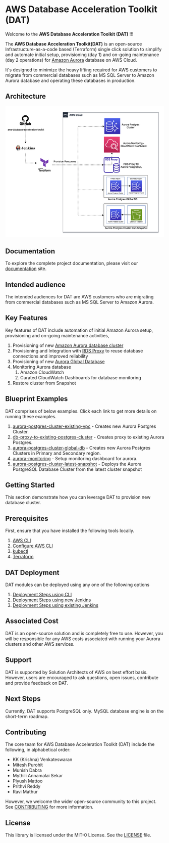 # AWS Database Acceleration Toolkit (DAT) 
Welcome to the **AWS Database Acceleration Toolkit (DAT)** !!! 

The **AWS Database Acceleration Toolkit(DAT)** is an open-source Infrastructure-as-a-code based (Terraform) single click solution to simplify and automate initial setup, provisioning (day 1) and on-going maintenance (day 2 operations) for [Amazon Aurora](https://aws.amazon.com/rds/aurora/) database on AWS Cloud. 

It's designed to minimize the heavy lifting required for AWS customers to migrate from commercial databases such as MS SQL Server to Amazon Aurora database and operating these databases in production.

## Architecture

![image](docs/images/DAT-Architecture.png)

## Documentation

To explore the complete project documentation, please visit our [documentation](https://aws-samples.github.io/aws-database-acceleration-toolkit/) site.

## Intended audience

The intended audiences for DAT are AWS customers who are migrating from commercial databases such as MS SQL Server to Amazon Aurora.

## Key Features

Key features of DAT include automation of initial Amazon Aurora setup, provisioning and on-going maintenance activities,
1. Provisioning of new [Amazon Aurora database cluster](https://aws.amazon.com/rds/aurora/)
2. Provisioning and Integration with [RDS Proxy](https://aws.amazon.com/rds/proxy/) to reuse database connections and improved reliability
3. Provisioning of new [Aurora Global Database](https://aws.amazon.com/rds/aurora/global-database/)
4. Monitoring Aurora database 
	1. Amazon CloudWatch
	2. Curated CloudWatch Dashboards for database monitoring
5. Restore cluster from Snapshot 

## Blueprint Examples

DAT comprises of below examples. Click each link to get more details on running these examples.
1. [aurora-postgres-cluster-existing-vpc](https://github.com/aws-samples/aws-database-acceleration-toolkit/tree/main/examples/aurora-postgres-cluster-existing-vpc) - Creates new Aurora Postgres Cluster.
2. [db-proxy-to-existing-postgres-cluster](https://github.com/aws-samples/aws-database-acceleration-toolkit/tree/main/examples/db-proxy-to-existing-postgres-cluster) - Creates proxy to existing Aurora Postgres.
3. [aurora-postgres-cluster-global-db](https://github.com/aws-samples/aws-database-acceleration-toolkit/tree/main/examples/aurora-postgres-cluster-global-db) - Creates new Aurora Postgres Clusters in Primary and Secondary region.
4. [aurora-monitoring](https://github.com/aws-samples/aws-database-acceleration-toolkit/tree/main/examples/aurora-monitoring) - Setup monitoring dashboard for aurora.
5. [aurora-postgres-cluster-latest-snapshot](https://github.com/aws-samples/aws-database-acceleration-toolkit/tree/main/examples/aurora-postgres-cluster-latest-snapshot) - Deploys the Aurora PostgreSQL Database Cluster from the latest cluster snapshot

## Getting Started

This section demonstrate how you can leverage DAT to provision new database cluster.

## Prerequisites

First, ensure that you have installed the following tools locally.

1. [AWS CLI](https://docs.aws.amazon.com/cli/latest/userguide/getting-started-install.html)
2. [Configure AWS CLI](https://docs.aws.amazon.com/cli/latest/userguide/cli-configure-quickstart.html)
3. [kubectl](https://kubernetes.io/docs/tasks/tools/)
4. [Terraform](https://learn.hashicorp.com/tutorials/terraform/install-cli)

## DAT Deployment
DAT modules can be deployed using any one of the following options

1. [Deployment Steps using CLI](https://github.com/aws-samples/aws-database-acceleration-toolkit/blob/main/docs/deployment_using_cli.md)
2. [Deployment Steps using new Jenkins](https://github.com/aws-samples/aws-database-acceleration-toolkit/blob/main/docs/deployment_using_new_jenkins.md)
3. [Deployment Steps using existing Jenkins](https://github.com/aws-samples/aws-database-acceleration-toolkit/blob/main/docs/deployment_using_existing_jenkins.md)

## Associated Cost

DAT is an open-source solution and is completely free to use. However, you will be responsible for any AWS costs associated with running your Aurora clusters and other AWS services.

## Support 

DAT is supported by Solution Architects of AWS on best effort basis. However, users are encouraged to ask questions, open issues, contribute and provide feedback on DAT.

## Next Steps

Currently, DAT supports PostgreSQL only. MySQL database engine is on the short-term roadmap. 

## Contributing

The core team for AWS Database Acceleration Toolkit (DAT) include the following, in alphabetical order:

* KK (Krishna) Venkateswaran
* Mitesh Purohit
* Munish Dabra
* Mythili Annamalai Sekar
* Piyush Mattoo
* Prithvi Reddy
* Ravi Mathur

However, we welcome the wider open-source community to this project. See [CONTRIBUTING](CONTRIBUTING.md) for more information.

## License

This library is licensed under the MIT-0 License. See the [LICENSE](LICENSE) file.
